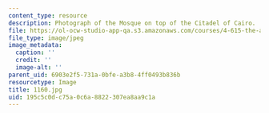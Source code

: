 ```yaml
---
content_type: resource
description: Photograph of the Mosque on top of the Citadel of Cairo.
file: https://ol-ocw-studio-app-qa.s3.amazonaws.com/courses/4-615-the-architecture-of-cairo-spring-2002/195c5c0dc75a0c6a8822307ea8aa9c1a_1160.jpg
file_type: image/jpeg
image_metadata:
  caption: ''
  credit: ''
  image-alt: ''
parent_uid: 6903e2f5-731a-0bfe-a3b8-4ff0493b836b
resourcetype: Image
title: 1160.jpg
uid: 195c5c0d-c75a-0c6a-8822-307ea8aa9c1a
---
```

